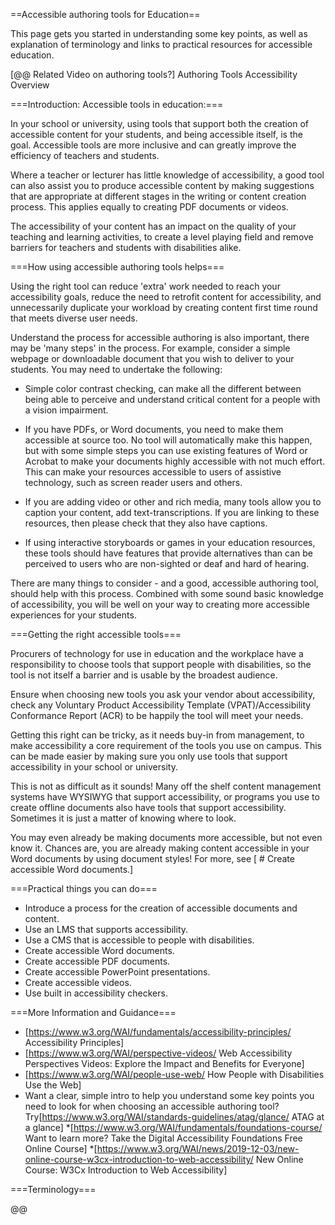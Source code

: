 ==Accessible authoring tools for Education==

This page gets you started in understanding some key points, as well as explanation of terminology and links to practical resources for accessible education.

[@@ Related Video on authoring tools?] Authoring Tools Accessibility Overview

===Introduction: Accessible tools in education:===

In your school or university, using tools that support both the creation of accessible content for your students, and being accessible itself, is the goal. Accessible tools are more inclusive and can greatly improve the efficiency of teachers and students.

Where a teacher or lecturer has little knowledge of accessibility, a good tool can also assist you to produce accessible content by making suggestions that are appropriate at different stages in the writing or content creation process. This applies equally to creating PDF documents or videos.

The accessibility of your content has an impact on the quality of your teaching and learning activities, to create a level playing field and remove barriers for teachers and students with disabilities alike.


===How using accessible authoring tools helps=== 

Using the right tool can reduce 'extra' work needed to reach your accessibility goals, reduce the need to retrofit content for accessibility, and unnecessarily duplicate your workload by creating content first time round that meets diverse user needs.

Understand the process for accessible authoring is also important, there may be 'many steps' in the process. For example, consider a simple webpage or downloadable document that you wish to deliver to your students. You may need to undertake the following:

* Simple color contrast checking, can make all the different between being able to perceive and understand critical content for a people with a vision impairment. 

* If you have PDFs, or Word documents, you need to make them accessible at source too. No tool will automatically make this happen, but with some simple steps you can use existing features of Word or Acrobat to make your documents highly accessible with not much effort. This can make your resources accessible to users of assistive technology, such as screen reader users and others.

* If you are adding video or other and rich media, many tools allow you to caption your content, add text-transcriptions. If you are linking to these resources, then please check that they also have captions.

* If using interactive storyboards or games in your education resources, these tools should have features that provide alternatives than can be perceived to users who are non-sighted or deaf and hard of hearing.

There are many things to consider - and a good, accessible authoring tool, should help with this process. Combined with some sound basic knowledge of accessibility, you will be well on your way to creating more accessible experiences for your students.


===Getting the right accessible tools=== 

Procurers of technology for use in education and the workplace have a responsibility to choose tools that support people with disabilities, so the tool is not itself a barrier and is usable by the broadest audience.

Ensure when choosing new tools you ask your vendor about accessibility, check any  Voluntary Product Accessibility Template (VPAT)/Accessibility Conformance Report (ACR) to be happily the tool will meet your needs. 

Getting this right can be tricky, as it needs buy-in from management, to make accessibility a core requirement of the tools you use on campus. This can be made easier by making sure you only use tools that support accessibility in your school or university. 

This is not as difficult as it sounds! Many off the shelf content management systems have WYSIWYG that support accessibility, or programs you use to create offline documents also have tools that support accessibility. Sometimes it is just a matter of knowing where to look.

You may even already be making documents more accessible, but not even know it. Chances are, you are already making content accessible in your Word documents by using document styles! For more, see [ # Create accessible Word documents.]


===Practical things you can do===

* Introduce a process for the creation of accessible documents and content.
* Use an LMS that supports accessibility.
* Use a CMS that is accessible to people with disabilities.
* Create accessible Word documents.
* Create accessible PDF documents.
* Create accessible PowerPoint presentations.
* Create accessible videos.
* Use built in accessibility checkers.

===More Information and Guidance===

* [https://www.w3.org/WAI/fundamentals/accessibility-principles/ Accessibility Principles]
* [https://www.w3.org/WAI/perspective-videos/ Web Accessibility Perspectives Videos: Explore the Impact and Benefits for Everyone]
* [https://www.w3.org/WAI/people-use-web/ How People with Disabilities Use the Web]
* Want a clear, simple intro to help you understand some key points you need to look for when choosing an accessible authoring tool? Try[https://www.w3.org/WAI/standards-guidelines/atag/glance/ ATAG at a glance]
*[https://www.w3.org/WAI/fundamentals/foundations-course/ Want to learn more? Take the Digital Accessibility Foundations Free Online Course]
*[https://www.w3.org/WAI/news/2019-12-03/new-online-course-w3cx-introduction-to-web-accessibility/ New Online Course: W3Cx Introduction to Web Accessibility]

===Terminology=== 
 
 @@